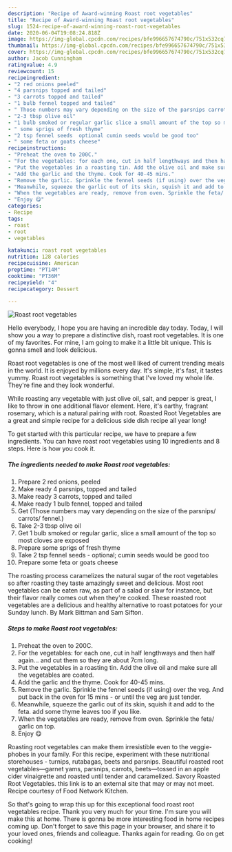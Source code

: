 ```yaml
---
description: "Recipe of Award-winning Roast root vegetables"
title: "Recipe of Award-winning Roast root vegetables"
slug: 1524-recipe-of-award-winning-roast-root-vegetables
date: 2020-06-04T19:08:24.818Z
image: https://img-global.cpcdn.com/recipes/bfe996657674790c/751x532cq70/roast-root-vegetables-recipe-main-photo.jpg
thumbnail: https://img-global.cpcdn.com/recipes/bfe996657674790c/751x532cq70/roast-root-vegetables-recipe-main-photo.jpg
cover: https://img-global.cpcdn.com/recipes/bfe996657674790c/751x532cq70/roast-root-vegetables-recipe-main-photo.jpg
author: Jacob Cunningham
ratingvalue: 4.9
reviewcount: 15
recipeingredient:
- "2 red onions peeled"
- "4 parsnips topped and tailed"
- "3 carrots topped and tailed"
- "1 bulb fennel topped and tailed"
- " Those numbers may vary depending on the size of the parsnips carrots fennel"
- "2-3 tbsp olive oil"
- "1 bulb smoked or regular garlic slice a small amount of the top so most cloves are exposed"
- " some sprigs of fresh thyme"
- "2 tsp fennel seeds  optional cumin seeds would be good too"
- " some feta or goats cheese"
recipeinstructions:
- "Preheat the oven to 200C."
- "For the vegetables: for each one, cut in half lengthways and then half again... and cut them so they are about 7cm long."
- "Put the vegetables in a roasting tin. Add the olive oil and make sure all the vegetables are coated."
- "Add the garlic and the thyme. Cook for 40-45 mins."
- "Remove the garlic. Sprinkle the fennel seeds (if using) over the veg. And put back in the oven for 15 mins - or until the veg are just tender."
- "Meanwhile, squeeze the garlic out of its skin, squish it and add to the feta. add some thyme leaves too if you like."
- "When the vegetables are ready, remove from oven. Sprinkle the feta/ garlic on top."
- "Enjoy 😋"
categories:
- Recipe
tags:
- roast
- root
- vegetables

katakunci: roast root vegetables 
nutrition: 128 calories
recipecuisine: American
preptime: "PT14M"
cooktime: "PT36M"
recipeyield: "4"
recipecategory: Dessert

---
```



![Roast root vegetables](https://img-global.cpcdn.com/recipes/bfe996657674790c/751x532cq70/roast-root-vegetables-recipe-main-photo.jpg)

Hello everybody, I hope you are having an incredible day today. Today, I will show you a way to prepare a distinctive dish, roast root vegetables. It is one of my favorites. For mine, I am going to make it a little bit unique. This is gonna smell and look delicious.

Roast root vegetables is one of the most well liked of current trending meals in the world. It is enjoyed by millions every day. It's simple, it's fast, it tastes yummy. Roast root vegetables is something that I've loved my whole life. They're fine and they look wonderful.

While roasting any vegetable with just olive oil, salt, and pepper is great, I like to throw in one additional flavor element. Here, it&#39;s earthy, fragrant rosemary, which is a natural pairing with root. Roasted Root Vegetables are a great and simple recipe for a delicious side dish recipe all year long!


To get started with this particular recipe, we have to prepare a few ingredients. You can have roast root vegetables using 10 ingredients and 8 steps. Here is how you cook it.

<!--inarticleads1-->

##### The ingredients needed to make Roast root vegetables:

1. Prepare 2 red onions, peeled
1. Make ready 4 parsnips, topped and tailed
1. Make ready 3 carrots, topped and tailed
1. Make ready 1 bulb fennel, topped and tailed
1. Get  (Those numbers may vary depending on the size of the parsnips/ carrots/ fennel.)
1. Take 2-3 tbsp olive oil
1. Get 1 bulb smoked or regular garlic, slice a small amount of the top so most cloves are exposed
1. Prepare  some sprigs of fresh thyme
1. Take 2 tsp fennel seeds - optional; cumin seeds would be good too
1. Prepare  some feta or goats cheese


The roasting process caramelizes the natural sugar of the root vegetables so after roasting they taste amazingly sweet and delicious. Most root vegetables can be eaten raw, as part of a salad or slaw for instance, but their flavor really comes out when they&#39;re cooked. These roasted root vegetables are a delicious and healthy alternative to roast potatoes for your Sunday lunch. By Mark Bittman and Sam Sifton. 

<!--inarticleads2-->

##### Steps to make Roast root vegetables:

1. Preheat the oven to 200C.
1. For the vegetables: for each one, cut in half lengthways and then half again... and cut them so they are about 7cm long.
1. Put the vegetables in a roasting tin. Add the olive oil and make sure all the vegetables are coated.
1. Add the garlic and the thyme. Cook for 40-45 mins.
1. Remove the garlic. Sprinkle the fennel seeds (if using) over the veg. And put back in the oven for 15 mins - or until the veg are just tender.
1. Meanwhile, squeeze the garlic out of its skin, squish it and add to the feta. add some thyme leaves too if you like.
1. When the vegetables are ready, remove from oven. Sprinkle the feta/ garlic on top.
1. Enjoy 😋


Roasting root vegetables can make them irresistible even to the veggie-phobes in your family. For this recipe, experiment with these nutritional storehouses - turnips, rutabagas, beets and parsnips. Beautiful roasted root vegetables—garnet yams, parsnips, carrots, beets—tossed in an apple cider vinaigrette and roasted until tender and caramelized. Savory Roasted Root Vegetables. this link is to an external site that may or may not meet. Recipe courtesy of Food Network Kitchen. 

So that's going to wrap this up for this exceptional food roast root vegetables recipe. Thank you very much for your time. I'm sure you will make this at home. There is gonna be more interesting food in home recipes coming up. Don't forget to save this page in your browser, and share it to your loved ones, friends and colleague. Thanks again for reading. Go on get cooking!
